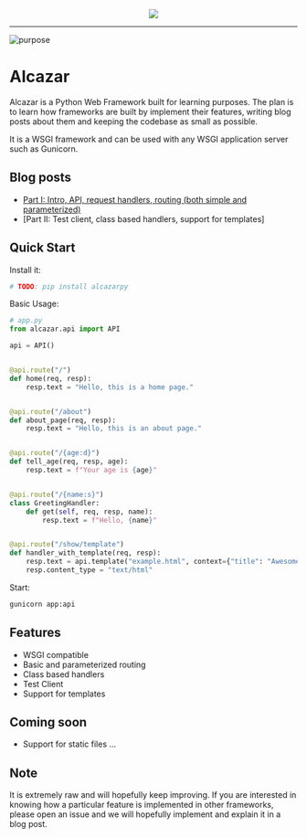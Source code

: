 <p align="center">
    <img src="https://github.com/rahmonov/alcazar/blob/master/alcazar.jpg">
</p>

---

![purpose](https://img.shields.io/badge/purpose-learning-green.svg)

# Alcazar

Alcazar is a Python Web Framework built for learning purposes. The plan is to learn how frameworks are built by implement their features,
writing blog posts about them and keeping the codebase as small as possible.

It is a WSGI framework and can be used with any WSGI application server such as Gunicorn.

## Blog posts

- [Part I: Intro, API, request handlers, routing (both simple and parameterized)](http://rahmonov.me/posts/write-python-framework-part-one/)
- [Part II: Test client, class based handlers, support for templates]

## Quick Start

Install it:

```bash
# TODO: pip install alcazarpy
```

Basic Usage:

```python
# app.py
from alcazar.api import API

api = API()


@api.route("/")
def home(req, resp):
    resp.text = "Hello, this is a home page."


@api.route("/about")
def about_page(req, resp):
    resp.text = "Hello, this is an about page."


@api.route("/{age:d}")
def tell_age(req, resp, age):
    resp.text = f"Your age is {age}"


@api.route("/{name:s}")
class GreetingHandler:
    def get(self, req, resp, name):
        resp.text = f"Hello, {name}"


@api.route("/show/template")
def handler_with_template(req, resp):
    resp.text = api.template("example.html", context={"title": "Awesome Framework", "body": "welcome to the future!"})
    resp.content_type = "text/html"
```

Start:

```bash
gunicorn app:api
```

## Features

- WSGI compatible
- Basic and parameterized routing
- Class based handlers
- Test Client
- Support for templates

## Coming soon

- Support for static files
...

## Note

It is extremely raw and will hopefully keep improving. If you are interested in knowing how a particular feature is implemented in other
frameworks, please open an issue and we will hopefully implement and explain it in a blog post.

